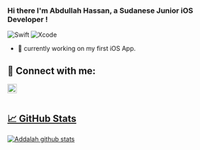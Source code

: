 ### Hi there I'm Abdullah Hassan, a Sudanese Junior iOS Developer !

![Swift](https://img.shields.io/badge/Swift-FA7343?style=for-the-badge&logo=swift&logoColor=white)
![Xcode](https://img.shields.io/badge/Xcode-007ACC?style=for-the-badge&logo=Xcode&logoColor=white)


- 🔭 currently working on my first iOS App.

## 🤝 Connect with me: 

<a href="https://twitter.com/iAddallah_"><img align="left" src="https://upload.wikimedia.org/wikipedia/commons/5/57/X_logo_2023_%28white%29.png" alt="Yu Shi | LinkedIn" width="21px"/>

</br>
</br>

## 📈 GitHub Stats 
[![Addalah github stats](https://github-readme-stats.vercel.app/api?username=Addallah)](https://github.com/Addallah)
<!--
**Addallah/Addallah** is a ✨ _special_ ✨ repository because its `README.md` (this file) appears on your GitHub profile.

Here are some ideas to get you started:

- 🔭 I’m currently working on ...
- 🌱 I’m currently learning ...
- 👯 I’m looking to collaborate on ...
- 🤔 I’m looking for help with ...
- 💬 Ask me about ...
- 📫 How to reach me: ...
- ⚡ Fun fact: ...
-->


